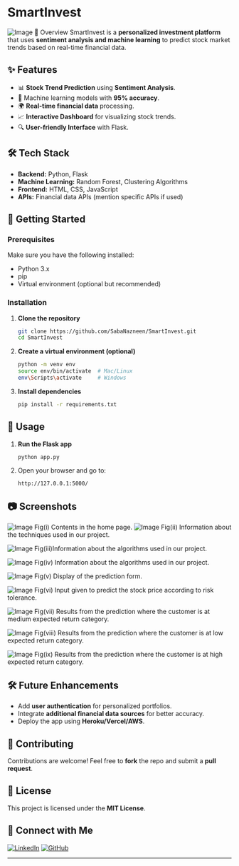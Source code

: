 # SmartInvest

![Image](https://github.com/user-attachments/assets/b0f18c7e-6b66-49fe-ba48-13a649dc19c2)
📌 Overview
SmartInvest is a **personalized investment platform** that uses **sentiment analysis and machine learning** to predict stock market trends based on real-time financial data.

## ✨ Features
- 📊 **Stock Trend Prediction** using **Sentiment Analysis**.
- 🤖 Machine learning models with **95% accuracy**.
- 🌍 **Real-time financial data** processing.
- 📈 **Interactive Dashboard** for visualizing stock trends.
- 🔍 **User-friendly Interface** with Flask.

## 🛠️ Tech Stack
- **Backend:** Python, Flask
- **Machine Learning:** Random Forest, Clustering Algorithms
- **Frontend:** HTML, CSS, JavaScript
- **APIs:** Financial data APIs (mention specific APIs if used)

## 🚀 Getting Started
### Prerequisites
Make sure you have the following installed:
- Python 3.x
- pip
- Virtual environment (optional but recommended)

### Installation
1. **Clone the repository**
   ```sh
   git clone https://github.com/SabaNazneen/SmartInvest.git
   cd SmartInvest
   ```
2. **Create a virtual environment (optional)**
   ```sh
   python -m venv env
   source env/bin/activate  # Mac/Linux
   env\Scripts\activate     # Windows
   ```
3. **Install dependencies**
   ```sh
   pip install -r requirements.txt
   ```

## 🏃 Usage
1. **Run the Flask app**
   ```sh
   python app.py
   ```
2. Open your browser and go to:
   ```
   http://127.0.0.1:5000/
   ```

## 📷 Screenshots
![Image](https://github.com/user-attachments/assets/18c35a9e-f6cb-44d5-9bf1-575da58d93ed)
Fig(i) Contents in the home page.
![Image](https://github.com/user-attachments/assets/7c599f09-ef83-4bda-bb46-94f74ffa8f7c)
Fig(ii) Information about the techniques used in our project.

![Image](https://github.com/user-attachments/assets/d2b858bf-7654-444f-81d8-1d718a9c46bd)
Fig(iii)Information about the algorithms used in our project.

![Image](https://github.com/user-attachments/assets/46e53740-d899-41c6-9e6b-4e96fc337ff9)
Fig(iv) Information about the algorithms used in our project.

![Image](https://github.com/user-attachments/assets/74223250-e8e8-4402-92bc-e38532fe2093)
Fig(v) Display of the prediction form.

![Image](https://github.com/user-attachments/assets/6b406291-c427-4045-b4fa-4d1f2e916751)
Fig(vi) Input given to predict the stock price according to risk tolerance.

![Image](https://github.com/user-attachments/assets/d69d11cc-30f4-48d8-b493-f62f8a5c4b05)
Fig(vii) Results from the prediction where the customer is at medium expected return category.

![Image](https://github.com/user-attachments/assets/933e0b4f-6821-40aa-bda0-09976d44a34d)
Fig(viii)  Results from the prediction where the customer is at low expected return category.

![Image](https://github.com/user-attachments/assets/52c2a388-f4b2-41c9-aeb5-c31e2408f8d9)
Fig(ix)  Results from the prediction where the customer is at high expected return category.


## 🛠️ Future Enhancements
- Add **user authentication** for personalized portfolios.
- Integrate **additional financial data sources** for better accuracy.
- Deploy the app using **Heroku/Vercel/AWS**.

## 🤝 Contributing
Contributions are welcome! Feel free to **fork** the repo and submit a **pull request**.

## 📜 License
This project is licensed under the **MIT License**.

## 🔗 Connect with Me
[![LinkedIn](https://img.shields.io/badge/LinkedIn-SabaNazneen-blue)](https://linkedin.com/in/saba-nazneen)  [![GitHub](https://img.shields.io/badge/GitHub-SabaNazneen-black)](https://github.com/SabaNazneen)

---
